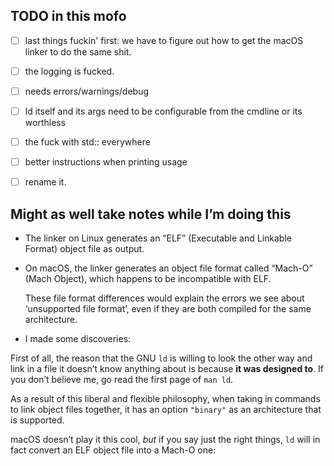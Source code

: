 
## TODO in this mofo

- [ ] last things fuckin' first: we have to figure out how to get the macOS linker to do the same shit.
- [ ] the logging is fucked.
- [ ] needs errors/warnings/debug

- [ ] ld itself and its args need to be configurable
  from the cmdline or its worthless

- [ ] the fuck with std:: everywhere

- [ ] better instructions when printing usage

- [ ] rename it.

## Might as well take notes while I’m doing this

- The linker  on Linux generates an “ELF” (Executable and Linkable Format) object file as output.

- On macOS, the linker generates an object file format called “Mach-O” (Mach Object), which happens to be incompatible with ELF.

    These file format differences would explain the errors we see about ‘unsupported file format’, even if they are both compiled for the same architecture.

- I made some discoveries:

First of all, the reason that the GNU `ld` is willing to look the other way and link in a file it doesn’t know anything about is because **it was designed to**. If you don’t believe me, go read the first page of `man ld`.

As a result of this liberal and flexible philosophy, when taking in commands to link object files together,  it has an option `"binary"` as an architecture that is supported.

macOS doesn’t play it this cool, *but* if you say just the right things, `ld` will in fact convert an ELF object file into a Mach-O one:

```zsh
```
